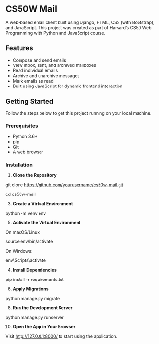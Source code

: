 # CS50W Mail
A web-based email client built using Django, HTML, CSS (with Bootstrap), and JavaScript. This project was created as part of Harvard’s CS50 Web Programming with Python and JavaScript course.

## Features
- Compose and send emails
- View inbox, sent, and archived mailboxes
- Read individual emails
- Archive and unarchive messages
- Mark emails as read
- Built using JavaScript for dynamic frontend interaction

## Getting Started
Follow the steps below to get this project running on your local machine.

### Prerequisites
- Python 3.6+
- pip
- Git
- A web browser

### Installation

1. **Clone the Repository**
   
git clone https://github.com/yourusername/cs50w-mail.git

cd cs50w-mail

3. **Create a Virtual Environment**
   
python -m venv env

5. **Activate the Virtual Environment**
   
On macOS/Linux:

source env/bin/activate

On Windows:

env\Scripts\activate

4. **Install Dependencies**
   
pip install -r requirements.txt

6. **Apply Migrations**
   
python manage.py migrate

8. **Run the Development Server**
   
python manage.py runserver

10. **Open the App in Your Browser**
    
Visit http://127.0.0.1:8000/ to start using the application.
